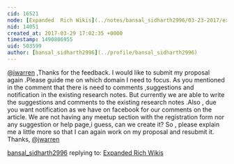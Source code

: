 ```yaml
---
cid: 16521
node: [Expanded  Rich Wikis](../notes/bansal_sidharth2996/03-23-2017/expanded-rich-wikis)
nid: 14051
created_at: 2017-03-29 17:02:35 +0000
timestamp: 1490806955
uid: 503599
author: [bansal_sidharth2996](../profile/bansal_sidharth2996)
---
```


[@jwarren](/profile/jwarren) ,Thanks for the feedback. I would like to submit my proposal again .Please guide me on which domain I need to focus. As you mentioned in the comment that there is need to comments ,suggestions and notification in the existing research notes. But currently we are able to write the suggestions and comments to the existing research notes .Also , due you want notification as we have on facebook for our comments on the article.
We are not having any meetup section with the registration form nor any suggestion or help page,i guess, can we create it?
So , please explain me a little more so that I can again work on my proposal and resubmit it.
Thanks, [@jwarren](/profile/jwarren)


[bansal_sidharth2996](../profile/bansal_sidharth2996) replying to: [Expanded  Rich Wikis](../notes/bansal_sidharth2996/03-23-2017/expanded-rich-wikis)

